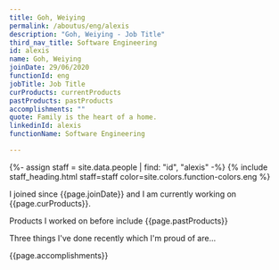 ```yaml
---
title: Goh, Weiying
permalink: /aboutus/eng/alexis
description: "Goh, Weiying - Job Title"
third_nav_title: Software Engineering
id: alexis
name: Goh, Weiying
joinDate: 29/06/2020
functionId: eng
jobTitle: Job Title
curProducts: currentProducts
pastProducts: pastProducts
accomplishments: ""
quote: Family is the heart of a home.
linkedinId: alexis
functionName: Software Engineering

---
```


{%- assign staff = site.data.people | find: "id", "alexis" -%}
{% include staff_heading.html staff=staff color=site.colors.function-colors.eng %}

<p>I joined since {{page.joinDate}} and I am currently working on {{page.curProducts}}.</p>

<p>Products I worked on before include {{page.pastProducts}}</p>

<p>Three things I've done recently which I'm proud of are...</p>
{{page.accomplishments}}
